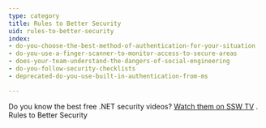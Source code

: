 ```yaml
---
type: category
title: Rules to Better Security
uid: rules-to-better-security
index:
- do-you-choose-the-best-method-of-authentication-for-your-situation
- do-you-use-a-finger-scanner-to-monitor-access-to-secure-areas
- does-your-team-understand-the-dangers-of-social-engineering
- do-you-follow-security-checklists
- deprecated-do-you-use-built-in-authentication-from-ms

---
```

 Do you know the best free .NET security videos? [Watch them on SSW TV](https&#58;//tv.ssw.com/category/security) .
 Rules to Better Security 


